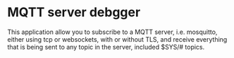 # MQTT server debgger
This application allow you to subscribe to a MQTT server, i.e. mosquitto, either using tcp or websockets, with or without TLS, and receive everything that is being sent to any topic in the server, included $SYS/# topics. 

